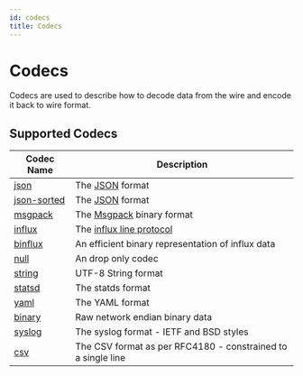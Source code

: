 ```yaml
---
id: codecs
title: Codecs
---
```


# Codecs

Codecs are used to describe how to decode data from the wire and encode it back to wire format.

## Supported Codecs

|Codec Name|Description|
|---|---|
|[json](codecs/json)|The [JSON](https://json.org) format|
|[json-sorted](codecs/json-sorted)|The [JSON](https://json.org) format|
|[msgpack](codecs/msgpack)|The [Msgpack](https://msgpack.org) binary format|
|[influx](codecs/influx)|The [influx line protocol](https://docs.influxdata.com/influxdb/v1.7/write_protocols/line_protocol_tutorial/)| 
|[binflux](codecs/binflux)|An efficient binary representation of influx data|
|[null](codecs/null)|An drop only codec|
|[string](codecs/string)|UTF-8 String format|
|[statsd](codecs/statsd)|The statds format|
|[yaml](codecs/yaml)|The YAML format|
|[binary](codecs/binary)|Raw network endian binary data|
|[syslog](codecs/syslog)|The syslog format - IETF and BSD styles|
|[csv](codecs/csv)|The CSV format as per RFC4180 - constrained to a single line|


